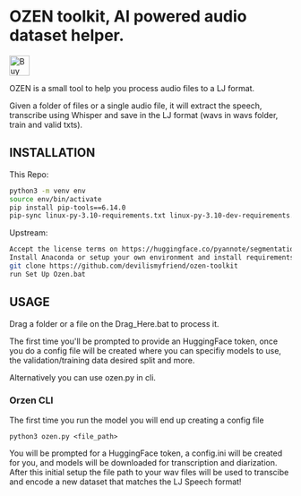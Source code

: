 # OZEN toolkit, AI powered audio dataset helper.
<a href='https://ko-fi.com/O4O5GU04F' target='_blank'><img height='36' style='border:0px;height:36px;' src='https://storage.ko-fi.com/cdn/kofi2.png?v=3' border='0' alt='Buy Me a Coffee at ko-fi.com' /></a>

OZEN is a small tool to help you process audio files to a LJ format.

Given a folder of files or a single audio file, it will extract the speech, transcribe using Whisper and save in the LJ format (wavs in wavs folder, train and valid txts).

## INSTALLATION

This Repo:

```bash
python3 -m venv env
source env/bin/activate
pip install pip-tools==6.14.0
pip-sync linux-py-3.10-requirements.txt linux-py-3.10-dev-requirements.txt
```


Upstream:
```sh
Accept the license terms on https://huggingface.co/pyannote/segmentation 
Install Anaconda or setup your own environment and install requirements
git clone https://github.com/devilismyfriend/ozen-toolkit
run Set Up Ozen.bat
```


## USAGE

Drag a folder or a file on the Drag_Here.bat to process it.

The first time you'll be prompted to provide an HuggingFace token, once you do a config file will be created where you can specifiy models to use, the validation/training data desired split and more.

Alternatively you can use ozen.py in cli.

### Orzen CLI

The first time you run the model you will end up creating a config file

```
python3 ozen.py <file_path>
```

You will be prompted for a HuggingFace token, a config.ini will be created for you, and models will be downloaded for transcription and diarization. After this initial setup the file path to your wav files will be used to transcibe and encode a new dataset that matches the LJ Speech format!
